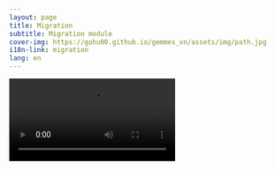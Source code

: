 ```yaml
---
layout: page
title: Migration
subtitle: Migration module
cover-img: https://gohu00.github.io/gemmes_vn/assets/img/path.jpg
i18n-link: migration
lang: en
---
```




<video controls src="https://cdn.ireland.production.livestorm.io/uploads/media/file/96746c3d-9409-4c69-9411-a7d85803f1cc/47d5fa92-49cd-436e-a403-fc55efd93624.mp4?v=1594222710">Test vidéo webinaire</video>

